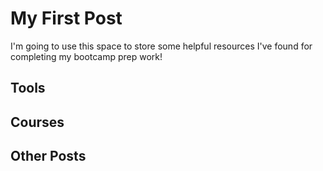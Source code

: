 # My First Post

I'm going to use this space to store some helpful resources I've found for completing my bootcamp prep work!

## Tools

## Courses

## Other Posts
